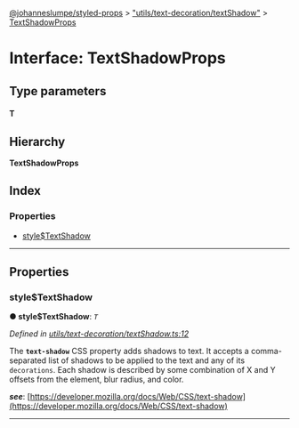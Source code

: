 [@johanneslumpe/styled-props](../README.md) > ["utils/text-decoration/textShadow"](../modules/_utils_text_decoration_textshadow_.md) > [TextShadowProps](../interfaces/_utils_text_decoration_textshadow_.textshadowprops.md)

# Interface: TextShadowProps

## Type parameters
#### T 
## Hierarchy

**TextShadowProps**

## Index

### Properties

* [style$TextShadow](_utils_text_decoration_textshadow_.textshadowprops.md#style_textshadow)

---

## Properties

<a id="style_textshadow"></a>

###  style$TextShadow

**● style$TextShadow**: *`T`*

*Defined in [utils/text-decoration/textShadow.ts:12](https://github.com/johanneslumpe/styled-props/blob/8e709f1/src/utils/text-decoration/textShadow.ts#L12)*

The **`text-shadow`** CSS property adds shadows to text. It accepts a comma-separated list of shadows to be applied to the text and any of its `decorations`. Each shadow is described by some combination of X and Y offsets from the element, blur radius, and color.

*__see__*: [https://developer.mozilla.org/docs/Web/CSS/text-shadow](https://developer.mozilla.org/docs/Web/CSS/text-shadow)

___

